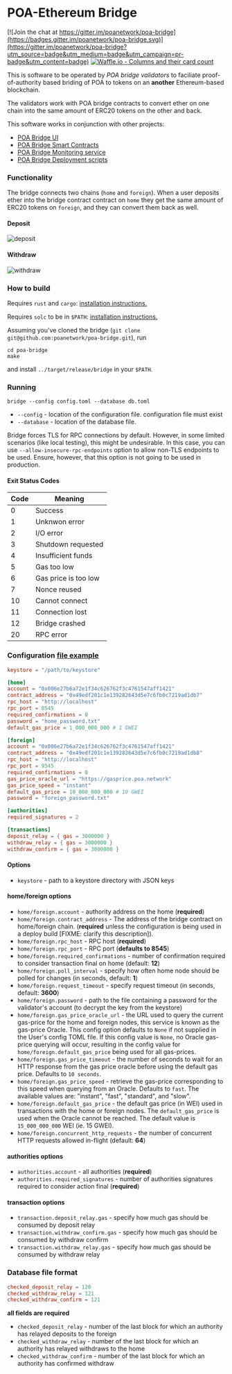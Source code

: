 # POA-Ethereum Bridge

[![Join the chat at https://gitter.im/poanetwork/poa-bridge](https://badges.gitter.im/poanetwork/poa-bridge.svg)](https://gitter.im/poanetwork/poa-bridge?utm_source=badge&utm_medium=badge&utm_campaign=pr-badge&utm_content=badge)
[![Waffle.io - Columns and their card count](https://badge.waffle.io/poanetwork/poa-bridge.svg?columns=all)](https://waffle.io/poanetwork/poa-bridge)

This is software to be operated by *POA bridge validators* to faciliate proof-of-authority
based briding of POA to tokens on an **another** Ethereum-based blockchain.

The validators work with POA bridge contracts to convert ether on one chain into the same
amount of ERC20 tokens on the other and back.

This software works in conjunction with other projects:

* [POA Bridge UI](https://github.com/poanetwork/bridge-ui)
* [POA Bridge Smart Contracts](https://github.com/poanetwork/poa-bridge-contracts)
* [POA Bridge Monitoring service](https://github.com/poanetwork/bridge-monitor)
* [POA Bridge Deployment scripts](https://github.com/poanetwork/deployment-bridge)

### Functionality

The bridge connects two chains (`home` and `foreign`). When a user deposits ether into the
bridge contract contract on `home` they get the same amount of ERC20 tokens on `foreign`,
and they can convert them back as well.

#### Deposit

![deposit](./res/deposit.png)

#### Withdraw

![withdraw](./res/withdraw.png)

### How to build

Requires `rust` and `cargo`: [installation instructions.](https://www.rust-lang.org/en-US/install.html)

Requires `solc` to be in `$PATH`: [installation instructions.](https://solidity.readthedocs.io/en/develop/installing-solidity.html)

Assuming you've cloned the bridge (`git clone git@github.com:poanetwork/poa-bridge.git`), run

```
cd poa-bridge
make
```

and install `../target/release/bridge` in your `$PATH`.

### Running

```
bridge --config config.toml --database db.toml
```

- `--config` - location of the configuration file. configuration file must exist
- `--database` - location of the database file.

Bridge forces TLS for RPC connections by default. However, in some limited scenarios (like local testing),
this might be undesirable. In this case, you can use `--allow-insecure-rpc-endpoints` option to allow non-TLS
endpoints to be used. Ensure, however, that this option is not going to be used in production.


#### Exit Status Codes

| Code | Meaning              |
|------|----------------------|
|    0 | Success              |
|    1 | Unknwon error        |
|    2 | I/O error            |
|    3 | Shutdown requested   |
|    4 | Insufficient funds   |
|    5 | Gas too low          |
|    6 | Gas price is too low |
|    7 | Nonce reused         |
|   10 | Cannot connect       |
|   11 | Connection lost      |
|   12 | Bridge crashed       |
|   20 | RPC error            |

### Configuration [file example](./examples/config.toml)

```toml
keystore = "/path/to/keystore"

[home]
account = "0x006e27b6a72e1f34c626762f3c4761547aff1421"
contract_address = "0x49edf201c1e139282643d5e7c6fb0c7219ad1db7"
rpc_host = "http://localhost"
rpc_port = 8545
required_confirmations = 0
password = "home_password.txt"
default_gas_price = 1_000_000_000 # 1 GWEI

[foreign]
account = "0x006e27b6a72e1f34c626762f3c4761547aff1421"
contract_address = "0x49edf201c1e139282643d5e7c6fb0c7219ad1db8"
rpc_host = "http://localhost"
rpc_port = 9545
required_confirmations = 0
gas_price_oracle_url = "https://gasprice.poa.network"
gas_price_speed = "instant"
default_gas_price = 10_000_000_000 # 10 GWEI
password = "foreign_password.txt"

[authorities]
required_signatures = 2

[transactions]
deposit_relay = { gas = 3000000 }
withdraw_relay = { gas = 3000000 }
withdraw_confirm = { gas = 3000000 }
```

#### Options

- `keystore` - path to a keystore directory with JSON keys

#### home/foreign options

- `home/foreign.account` - authority address on the home (**required**)
- `home/foreign.contract_address` - The address of the bridge contract on home/foreign chain. (**required** unless the configuration is being used in a deploy build [FIXME: clarify this description]).
- `home/foreign.rpc_host` - RPC host (**required**)
- `home/foreign.rpc_port` - RPC port (**defaults to 8545**)
- `home/foreign.required_confirmations` - number of confirmation required to consider transaction final on home (default: **12**)
- `home/foreign.poll_interval` - specify how often home node should be polled for changes (in seconds, default: **1**)
- `home/foreign.request_timeout` - specify request timeout (in seconds, default: **3600**)
- `home/foreign.password` - path to the file containing a password for the validator's account (to decrypt the key from the keystore)
- `home/foreign.gas_price_oracle_url` - the URL used to query the current gas-price for the home and foreign nodes, this service is known as the gas-price Oracle. This config option defaults to `None` if not supplied in the User's config TOML file. If this config value is `None`, no Oracle gas-price querying will occur, resulting in the config value for `home/foreign.default_gas_price` being used for all gas-prices.
- `home/foreign.gas_price_timeout` - the number of seconds to wait for an HTTP response from the gas price oracle before using the default gas price. Defaults to `10 seconds`.
- `home/foreign.gas_price_speed` - retrieve the gas-price corresponding to this speed when querying from an Oracle. Defaults to `fast`. The available values are: "instant", "fast", "standard", and "slow".
- `home/foreign.default_gas_price` - the default gas price (in WEI) used in transactions with the home or foreign nodes. The `default_gas_price` is used when the Oracle cannot be reached. The default value is `15_000_000_000` WEI (ie. 15 GWEI).
- `home/foreign.concurrent_http_requests` - the number of concurrent HTTP requests allowed in-flight (default: **64**)

#### authorities options

- `authorities.account` - all authorities (**required**)
- `authorities.required_signatures` - number of authorities signatures required to consider action final (**required**)

#### transaction options

- `transaction.deposit_relay.gas` - specify how much gas should be consumed by deposit relay
- `transaction.withdraw_confirm.gas` - specify how much gas should be consumed by withdraw confirm
- `transaction.withdraw_relay.gas` - specify how much gas should be consumed by withdraw relay

### Database file format

```toml
checked_deposit_relay = 120
checked_withdraw_relay = 121
checked_withdraw_confirm = 121
```

**all fields are required**

- `checked_deposit_relay` - number of the last block for which an authority has relayed deposits to the foreign
- `checked_withdraw_relay` - number of the last block for which an authority has relayed withdraws to the home
- `checked_withdraw_confirm` - number of the last block for which an authority has confirmed withdraw
